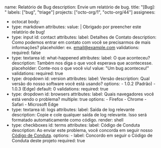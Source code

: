 name: Relatório de Bug
description: Envie um relatório de bug.
title: "[Bug]: "
labels: ["bug", "triage"]
projects: ["octo-org/1", "octo-org/44"]
assignees:
  - octocat
body:
  - type: markdown
    attributes:
      value: |
        Obrigado por preencher este relatório de bug!
  - type: input
    id: contact
    attributes:
      label: Detalhes de Contato
      description: Como podemos entrar em contato com você se precisarmos de mais informações?
      placeholder: ex. email@example.com
      validations:
        required: false
  - type: textarea
    id: what-happened
    attributes:
      label: O que aconteceu?
      description: Também nos diga o que você esperava que acontecesse.
      placeholder: Conte-nos o que você viu!
      value: "Um bug aconteceu!"
      validations:
        required: true
  - type: dropdown
    id: version
    attributes:
      label: Versão
      description: Qual versão do nosso software você está usando?
      options:
        - 1.0.2 (Padrão)
        - 1.0.3 (Edge)
      default: 0
      validations:
        required: true
  - type: dropdown
    id: browsers
    attributes:
      label: Quais navegadores você está vendo o problema?
      multiple: true
      options:
        - Firefox
        - Chrome
        - Safari
        - Microsoft Edge
  - type: textarea
    id: logs
    attributes:
      label: Saída de log relevante
      description: Copie e cole qualquer saída de log relevante. Isso será formatado automaticamente como código.
      render: shell
  - type: checkboxes
    id: terms
    attributes:
      label: Código de Conduta
      description: Ao enviar este problema, você concorda em seguir nosso [Código de Conduta](https://bing.com/search?q=).
      options:
        - label: Concordo em seguir o Código de Conduta deste projeto
          required: true
